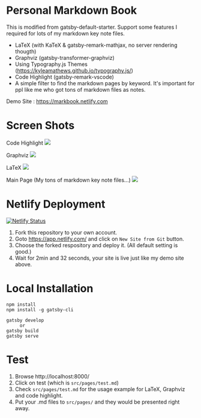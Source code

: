 # Personal Markdown Book

This is modified from gatsby-default-starter.
Support some features I required for lots of my markdown key note files.

  - LaTeX (with KaTeX & gatsby-remark-mathjax, no server rendering thougth)
  - Graphviz (gatsby-transformer-graphviz)
  - Using Typography.js Themes (https://kyleamathews.github.io/typography.js/)
  - Code Highlight (gatsby-remark-vscode)
  - A simple filter to find the markdown pages by keyword. It's important for ppl like me who got tons of markdown files as notes.

Demo Site : https://markbook.netlify.com

# Screen Shots

Code Highlight
![](https://i.imgur.com/BnI2xlh.png)

Graphviz
![](https://i.imgur.com/BCJj3pC.png)

LaTeX
![](https://i.imgur.com/wGKYKV4.png)

Main Page (My tons of markdown key note files...)
![](https://i.imgur.com/HiRMact.png)

# Netlify Deployment

[![Netlify Status](https://api.netlify.com/api/v1/badges/74fac30d-002b-4ea4-b443-3e4b7875f44b/deploy-status)](https://app.netlify.com/sites/markbook/deploys)

1. Fork this repository to your own account.
2. Goto https://app.netlify.com/ and click on `New Site from Git` button.
3. Choose the forked respository and deploy it. (All default setting is good.)
4. Wait for 2min and 32 seconds, your site is live just like my demo site above.

# Local Installation

```
npm install
npm install -g gatsby-cli

gatsby develop
     or
gatsby build
gatsby serve
```

# Test

1. Browse http://localhost:8000/
2. Click on test (which is `src/pages/test.md`)
3. Check `src/pages/test.md` for the usage example for LaTeX, Graphviz and code highlight.
4. Put your .md files to `src/pages/` and they would be presented right away.